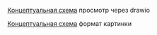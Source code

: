 [Концептуальная схема](https://drive.google.com/file/d/1mEP5wnTu79eJGKpO6Y6s8V-HIu_laeG5/view?usp=sharing) просмотр через drawio


[Концептуальная схема](https://github.com/Researcher-tech/overachievers-architec/blob/part_1/Part_1/Sources/004.conceptual_scheme.jpg) формат картинки